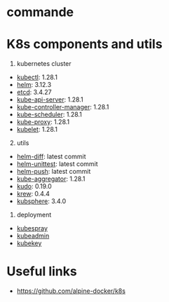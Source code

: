 # commande

# K8s components and utils 

1. kubernetes cluster

- [kubectl](https://kubernetes.io/docs/tasks/tools/install-kubectl/): 1.28.1
- [helm](https://github.com/helm/helm): 3.12.3
- [etcd](https://github.com/etcd-io/etcd/releases/): 3.4.27
- [kube-api-server](https://kubernetes.io/docs/reference/command-line-tools-reference/kube-apiserver/): 1.28.1
- [kube-controller-manager](https://github.com/kubernetes/kube-controller-manager): 1.28.1
- [kube-scheduler](https://github.com/kubernetes/kube-scheduler): 1.28.1
- [kube-proxy](https://github.com/kubernetes/kube-proxy): 1.28.1
- [kubelet](https://github.com/kubernetes/kubelet): 1.28.1

2. utils

- [helm-diff](https://github.com/databus23/helm-diff): latest commit
- [helm-unittest](https://github.com/helm-unittest/helm-unittest): latest commit
- [helm-push](https://github.com/chartmuseum/helm-push): latest commit
- [kube-aggregator](https://github.com/kubernetes/kube-aggregator): 1.28.1
- [kudo](https://kudo.dev/docs/cli/installation.html#cli-installation): 0.19.0
- [krew](https://krew.sigs.k8s.io/docs/user-guide/setup/install/): 0.4.4
- [kubsphere](https://kubesphere.io/docs/v3.4/quick-start/minimal-kubesphere-on-k8s/): 3.4.0

1. deployment

- [kubespray](https://github.com/kubernetes-sigs/kubespray)
- [kubeadmin](https://kubernetes.io/fr/docs/setup/production-environment/tools/kubeadm/install-kubeadm/)
- [kubekey](https://github.com/kubesphere/kubekey)

# Useful links

- https://github.com/alpine-docker/k8s
